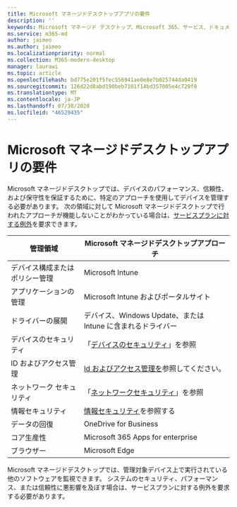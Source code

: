 ```yaml
---
title: Microsoft マネージドデスクトップアプリの要件
description: ''
keywords: Microsoft マネージド デスクトップ、Microsoft 365、サービス、ドキュメント
ms.service: m365-md
author: jaimeo
ms.author: jaimeo
ms.localizationpriority: normal
ms.collection: M365-modern-desktop
manager: laurawi
ms.topic: article
ms.openlocfilehash: bd775e201f5fec556941ae0e8e7b025744da0419
ms.sourcegitcommit: 126d22d8abd190beb7101f14bd357005e4c729f0
ms.translationtype: MT
ms.contentlocale: ja-JP
ms.lasthandoff: 07/30/2020
ms.locfileid: "46529435"
---
```

# <a name="microsoft-managed-desktop-app-requirements"></a>Microsoft マネージドデスクトップアプリの要件

<!--This topic is the target for aka.ms/app-req. This is aka link is used from EA agreement for MMD. do not delete.-->

<!--Application addendum -->
 
Microsoft マネージドデスクトップでは、デバイスのパフォーマンス、信頼性、および保守性を保証するために、特定のアプローチを使用してデバイスを管理する必要があります。 次の領域に対して Microsoft マネージドデスクトップで行われたアプローチが機能しないことがわかっている場合は、[サービスプランに対する例外](customizing.md)を要求できます。


|管理領域  |Microsoft マネージドデスクトップアプローチ  |
|---------|---------|
|デバイス構成またはポリシー管理     |  Microsoft Intune       |
|アプリケーションの管理     | Microsoft Intune およびポータルサイト        |
|ドライバーの展開     |  デバイス、Windows Update、または Intune に含まれるドライバー       |
|デバイスのセキュリティ     | 「[デバイスのセキュリティ](security.md#device-security)」を参照      |
|ID およびアクセス管理     | [Id およびアクセス管理を](security.md#identity-and-access-management)参照してください。        |
|ネットワーク セキュリティ     | 「[ネットワークセキュリティ](security.md#network-security)」を参照        |
|情報セキュリティ     |  [情報セキュリティ](security.md#information-security)を参照する       |
|データの回復     | OneDrive for Business        |
|コア生産性     | Microsoft 365 Apps for enterprise    |
|ブラウザー     | Microsoft Edge        |




Microsoft マネージドデスクトップでは、管理対象デバイス上で実行されている他のソフトウェアを監視できます。 システムのセキュリティ、パフォーマンス、または信頼性に悪影響を及ぼす場合は、サービスプランに対する例外を要求する必要があります。


